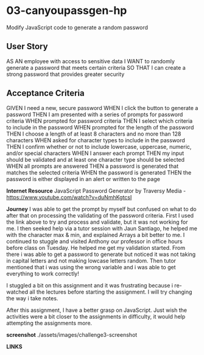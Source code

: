 # 03-canyoupassgen-hp
Modify JavaScript code to generate a random password 

## User Story

AS AN employee with access to sensitive data
I WANT to randomly generate a password that meets certain criteria
SO THAT I can create a strong password that provides greater security

## Acceptance Criteria

GIVEN I need a new, secure password
WHEN I click the button to generate a password
THEN I am presented with a series of prompts for password criteria
WHEN prompted for password criteria
THEN I select which criteria to include in the password
WHEN prompted for the length of the password
THEN I choose a length of at least 8 characters and no more than 128 characters
WHEN asked for character types to include in the password
THEN I confirm whether or not to include lowercase, uppercase, numeric, and/or special characters
WHEN I answer each prompt
THEN my input should be validated and at least one character type should be selected
WHEN all prompts are answered
THEN a password is generated that matches the selected criteria
WHEN the password is generated
THEN the password is either displayed in an alert or written to the page

**Internet Resource**
JavaScript Password Generator by Traversy Media - https://www.youtube.com/watch?v=duNmhKgtcsI

**Journey**
I was able to get the prompt by myself but confused on what to do after that on processing the validating of the password criteria. First I used the link above to try and process and validate, but it was not working for me. 
I then seeked help via a tutor session with Jaun Santiago, he helped me with the character max & min, and explained Arrays a bit better to me. I continued to stuggle and visited Anthony our professor in office hours before class on Tuesday. He helped me get my validation started. From there i was able to get a password to generate but noticed it was not taking in capital letters and not making lowcase letters random. Then tutor mentioned that i was using the wrong variable and i was able to get everything to work correctly!

I stuggled a bit on this assignment and it was frustrating because i re-watched all the lectures before starting the assignment. I will try changing the way i take notes.

After this assignment, I have a better grasp on JavaScript. Just wish the activities were a bit closer to the assignments in difficulty, it would help attempting the assignments more. 

**screenshot**
./assets/images/challenge3-screenshot

**LINKS**

